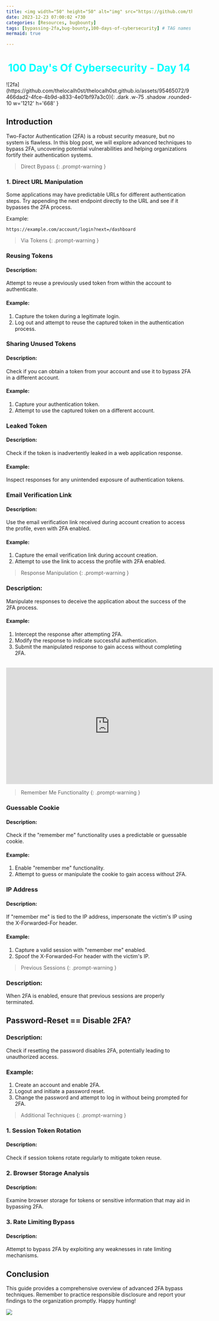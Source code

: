 ```yaml
---
title: <img width="50" height="50" alt="img" src="https://github.com/thelocalh0st/thelocalh0st.github.io/assets/95465072/9466dad2-4fce-4b9d-a833-4e01bf97a3c0"> Bypassing 2 Factor Authentication Techniques 🔐
date: 2023-12-23 07:00:02 +730
categories: [Resources, bugbounty]
tags: [bypassing-2fa,bug-bounty,100-days-of-cybersecurity] # TAG names should always be lowercase
mermaid: true

---
```


<h1 style="color: cyan; text-align: center">100 Day's Of Cybersecurity - Day 14</h1>
![2fa](https://github.com/thelocalh0st/thelocalh0st.github.io/assets/95465072/9466dad2-4fce-4b9d-a833-4e01bf97a3c0){: .dark .w-75 .shadow .rounded-10 w='1212' h='668' }




## Introduction

Two-Factor Authentication (2FA) is a robust security measure, but no system is flawless. In this blog post, we will explore advanced techniques to bypass 2FA, uncovering potential vulnerabilities and helping organizations fortify their authentication systems.

> Direct Bypass
{: .prompt-warning }

### 1. Direct URL Manipulation

Some applications may have predictable URLs for different authentication steps. Try appending the next endpoint directly to the URL and see if it bypasses the 2FA process.

Example:
```plaintext
https://example.com/account/login?next=/dashboard
```

> Via Tokens
{: .prompt-warning }

### Reusing Tokens

#### Description:
Attempt to reuse a previously used token from within the account to authenticate.

#### Example:
1. Capture the token during a legitimate login.
2. Log out and attempt to reuse the captured token in the authentication process.

### Sharing Unused Tokens

#### Description:
Check if you can obtain a token from your account and use it to bypass 2FA in a different account.

#### Example:
1. Capture your authentication token.
2. Attempt to use the captured token on a different account.

### Leaked Token

#### Description:
Check if the token is inadvertently leaked in a web application response.

#### Example:
Inspect responses for any unintended exposure of authentication tokens.

### Email Verification Link

#### Description:
Use the email verification link received during account creation to access the profile, even with 2FA enabled.

#### Example:
1. Capture the email verification link during account creation.
2. Attempt to use the link to access the profile with 2FA enabled.

> Response Manipulation
{: .prompt-warning }

### Description:

Manipulate responses to deceive the application about the success of the 2FA process.

#### Example:

1.  Intercept the response after attempting 2FA.
2.  Modify the response to indicate successful authentication.
3.  Submit the manipulated response to gain access without completing 2FA.

<br>

<iframe width="560" height="315" src="https://www.youtube.com/embed/V-Ak7kiOQI4?si=KexrXff47wA5NlH_" title="YouTube video player" frameborder="0" allow="accelerometer; autoplay; clipboard-write; encrypted-media; gyroscope; picture-in-picture; web-share" allowfullscreen></iframe>

<br>

> Remember Me Functionality
{: .prompt-warning }

### Guessable Cookie

#### Description:
Check if the "remember me" functionality uses a predictable or guessable cookie.

#### Example:
1. Enable "remember me" functionality.
2. Attempt to guess or manipulate the cookie to gain access without 2FA.

### IP Address

#### Description:
If "remember me" is tied to the IP address, impersonate the victim's IP using the X-Forwarded-For header.

#### Example:
1. Capture a valid session with "remember me" enabled.
2. Spoof the X-Forwarded-For header with the victim's IP.

>  Previous Sessions
{: .prompt-warning }

### Description:
When 2FA is enabled, ensure that previous sessions are properly terminated.

## Password-Reset == Disable 2FA?

### Description:
Check if resetting the password disables 2FA, potentially leading to unauthorized access.

### Example:
1. Create an account and enable 2FA.
2. Logout and initiate a password reset.
3. Change the password and attempt to log in without being prompted for 2FA.

>  Additional Techniques
{: .prompt-warning }

### 1. Session Token Rotation

#### Description:
Check if session tokens rotate regularly to mitigate token reuse.

### 2. Browser Storage Analysis

#### Description:
Examine browser storage for tokens or sensitive information that may aid in bypassing 2FA.

### 3. Rate Limiting Bypass

#### Description:
Attempt to bypass 2FA by exploiting any weaknesses in rate limiting mechanisms.

## Conclusion

This guide provides a comprehensive overview of advanced 2FA bypass techniques. Remember to practice responsible disclosure and report your findings to the organization promptly. Happy hunting!

![](https://media.giphy.com/media/DAtJCG1t3im1G/giphy.gif)
